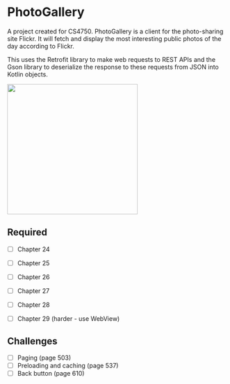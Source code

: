 # PhotoGallery

A project created for CS4750. PhotoGallery is a client for the photo-sharing site Flickr. It will fetch and display the most interesting
public photos of the day according to Flickr.

This uses the Retrofit library to make web requests to REST APIs and the Gson library to deserialize the response
to these requests from JSON into Kotlin objects.

<img src="" width="300"/>

## Required

  - [ ] Chapter 24
  - [ ] Chapter 25
  - [ ] Chapter 26
  - [ ] Chapter 27
  - [ ] Chapter 28
  - [ ] Chapter 29 (harder - use WebView)


## Challenges
- [ ] Paging (page 503)
- [ ] Preloading and caching (page 537)
- [ ] Back button (page 610)
